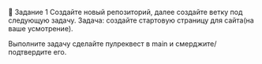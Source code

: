 
📘 Задание 1
Создайте новый репозиторий, далее создайте ветку под следующую задачу. Задача: создайте стартовую страницу для сайта(на ваше усмотрение).

Выполните задачу сделайте пулреквест в main и смерджите/подтвердите его.